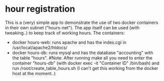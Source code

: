 # hour registration
This is a (very) simple app to demonstrate the use of two docker containers in their own subnet ("hours-net").
The app itself can be used (with tweaking..) to keep track of working hours.
The containers:
* docker hours-web: runs apache and has the index.cgi in /usr/local/apache2/htdocs/
* docker hours-db: runs mysql and has the database "accounting" with the table "hours".
#Note:
After running make all you need to enter the container "hours-db" (with docker exec -it "Container ID" /bin/bash) and run /root/create_table_hours.sh
(I can't get this working from the docker host at the moment..)
